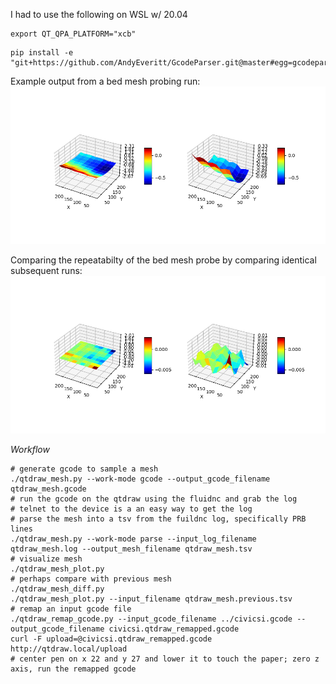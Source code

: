 I had to use the following on WSL w/ 20.04
```
export QT_QPA_PLATFORM="xcb"
```

```
pip install -e "git+https://github.com/AndyEveritt/GcodeParser.git@master#egg=gcodeparser"
```

Example output from a bed mesh probing run:
![Example bed mesh measurement png output](https://github.com/beckdac/qtdraw/blob/main/mesh/qtdraw_mesh.png?raw=true)

Comparing the repeatabilty of the bed mesh probe by comparing identical subsequent runs:
![Example bed mesh measurement repeatability png output](https://github.com/beckdac/qtdraw/blob/main/mesh/qtdraw_mesh.diff.png?raw=true)

*Workflow*
```
# generate gcode to sample a mesh 
./qtdraw_mesh.py --work-mode gcode --output_gcode_filename qtdraw_mesh.gcode
# run the gcode on the qtdraw using the fluidnc and grab the log
# telnet to the device is a an easy way to get the log
# parse the mesh into a tsv from the fuildnc log, specifically PRB lines
./qtdraw_mesh.py --work-mode parse --input_log_filename qtdraw_mesh.log --output_mesh_filename qtdraw_mesh.tsv
# visualize mesh
./qtdraw_mesh_plot.py
# perhaps compare with previous mesh
./qtdraw_mesh_diff.py
./qtdraw_mesh_plot.py --input_filename qtdraw_mesh.previous.tsv
# remap an input gcode file
./qtdraw_remap_gcode.py --input_gcode_filename ../civicsi.gcode --output_gcode_filename civicsi.qtdraw_remapped.gcode 
curl -F upload=@civicsi.qtdraw_remapped.gcode http://qtdraw.local/upload
# center pen on x 22 and y 27 and lower it to touch the paper; zero z axis, run the remapped gcode
```
